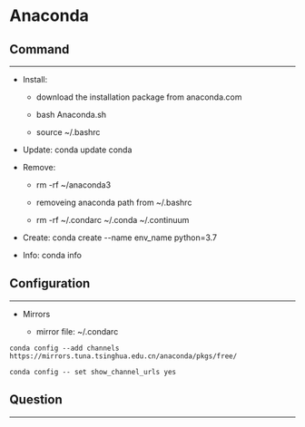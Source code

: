 # Anaconda

## Command

***

  + Install: 
  
    - download the installation package from anaconda.com

    - bash Anaconda.sh

    - source ~/.bashrc

  + Update: conda update conda

  + Remove: 

    - rm -rf ~/anaconda3

    - removeing anaconda path from ~/.bashrc

    - rm -rf ~/.condarc ~/.conda ~/.continuum

  + Create: conda create --name env_name python=3.7

  + Info: conda info

## Configuration

***

  + Mirrors

    - mirror file: ~/.condarc

```
conda config --add channels https://mirrors.tuna.tsinghua.edu.cn/anaconda/pkgs/free/
    
conda config -- set show_channel_urls yes
```

## Question

***
